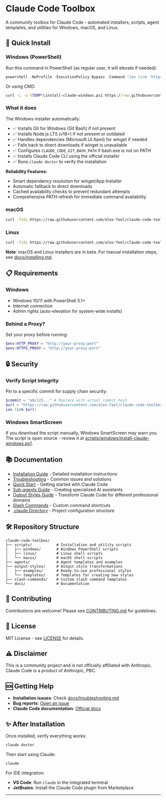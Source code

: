 # Claude Code Toolbox

A community toolbox for Claude Code - automated installers, scripts, agent templates, and utilities for Windows, macOS, and Linux.

## 🚀 Quick Install

### Windows (PowerShell)

Run this command in PowerShell (as regular user, it will elevate if needed):

```powershell
powershell -NoProfile -ExecutionPolicy Bypass -Command "iex (irm 'https://raw.githubusercontent.com/alex-feel/claude-code-toolbox/main/scripts/windows/install-claude-windows.ps1')"
```

Or using CMD:

```cmd
curl -L -o %TEMP%\install-claude-windows.ps1 https://raw.githubusercontent.com/alex-feel/claude-code-toolbox/main/scripts/windows/install-claude-windows.ps1 && powershell -NoProfile -ExecutionPolicy Bypass -File %TEMP%\install-claude-windows.ps1
```

### What it does

The Windows installer automatically:
- ✅ Installs Git for Windows (Git Bash) if not present
- ✅ Installs Node.js LTS (v18+) if not present or outdated
- ✅ Handles dependencies (Microsoft.UI.Xaml) for winget if needed
- ✅ Falls back to direct downloads if winget is unavailable
- ✅ Configures `CLAUDE_CODE_GIT_BASH_PATH` if bash.exe is not on PATH
- ✅ Installs Claude Code CLI using the official installer
- ✅ Runs `claude doctor` to verify the installation

**Reliability Features:**
- Smart dependency resolution for winget/App Installer
- Automatic fallback to direct downloads
- Cached availability checks to prevent redundant attempts
- Comprehensive PATH refresh for immediate command availability

### macOS

```bash
curl -fsSL https://raw.githubusercontent.com/alex-feel/claude-code-toolbox/main/scripts/macos/install-claude-macos.sh | bash
```

### Linux

```bash
curl -fsSL https://raw.githubusercontent.com/alex-feel/claude-code-toolbox/main/scripts/linux/install-claude-linux.sh | bash
```

**Note**: macOS and Linux installers are in beta. For manual installation steps, see [docs/installing.md](docs/installing.md).

## 📋 Requirements

### Windows
- Windows 10/11 with PowerShell 5.1+
- Internet connection
- Admin rights (auto-elevation for system-wide installs)

### Behind a Proxy?

Set your proxy before running:

```powershell
$env:HTTP_PROXY = "http://your-proxy:port"
$env:HTTPS_PROXY = "http://your-proxy:port"
```

## 🔒 Security

### Verify Script Integrity

Pin to a specific commit for supply chain security:

```powershell
$commit = "abc123..." # Replace with actual commit hash
$url = "https://raw.githubusercontent.com/alex-feel/claude-code-toolbox/$commit/scripts/windows/install-claude-windows.ps1"
iex (irm $url)
```

### Windows SmartScreen

If you download the script manually, Windows SmartScreen may warn you. The script is open source - review it at [scripts/windows/install-claude-windows.ps1](scripts/windows/install-claude-windows.ps1).

## 📚 Documentation

- [Installation Guide](docs/installing.md) - Detailed installation instructions
- [Troubleshooting](docs/troubleshooting.md) - Common issues and solutions
- [Quick Start](docs/quickstart.md) - Getting started with Claude Code
- [Sub-agents Guide](docs/agents.md) - Creating specialized AI assistants
- [Output Styles Guide](docs/output-styles.md) - Transform Claude Code for different professional domains
- [Slash Commands](docs/slash-commands.md) - Custom command shortcuts
- [.claude Directory](docs/claude-directory.md) - Project configuration structure

## 🛠️ Repository Structure

```text
claude-code-toolbox/
├── scripts/           # Installation and utility scripts
│   ├── windows/       # Windows PowerShell scripts
│   ├── linux/         # Linux shell scripts
│   └── macos/         # macOS shell scripts
├── agents/            # Agent templates and examples
├── output-styles/     # Output style transformations
│   ├── examples/      # Ready-to-use professional styles
│   └── templates/     # Templates for creating new styles
├── slash-commands/    # Custom slash command templates
└── docs/              # Documentation
```

## 🤝 Contributing

Contributions are welcome! Please see [CONTRIBUTING.md](CONTRIBUTING.md) for guidelines.

## 📄 License

MIT License - see [LICENSE](LICENSE) for details.

## ⚠️ Disclaimer

This is a community project and is not officially affiliated with Anthropic. Claude Code is a product of Anthropic, PBC.

## 🆘 Getting Help

- **Installation issues**: Check [docs/troubleshooting.md](docs/troubleshooting.md)
- **Bug reports**: [Open an issue](https://github.com/alex-feel/claude-code-toolbox/issues)
- **Claude Code documentation**: [Official docs](https://docs.anthropic.com/claude-code)

## ✨ After Installation

Once installed, verify everything works:

```bash
claude doctor
```

Then start using Claude:

```bash
claude
```

For IDE integration:
- **VS Code**: Run `claude` in the integrated terminal
- **JetBrains**: Install the Claude Code plugin from Marketplace

---

<!-- Version and release information is managed by Release Please -->
<!-- See releases: https://github.com/alex-feel/claude-code-toolbox/releases -->
